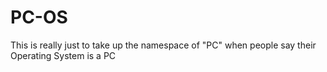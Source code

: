 # PC-OS
This is really just to take up the namespace of "PC" when people say their Operating System is a PC
